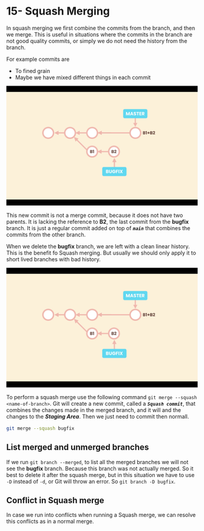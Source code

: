 # 15- Squash Merging

In squash merging we first combine the commits from the branch, and then we merge. This is useful in situations where the commits in the branch are not good quality commits, or simply we do not need the history from the branch.

For example commits are

- To fined grain
- Maybe we have mixed different things in each commit

![Squash Merging](./images/15-01.png "Squash Merging")

This new commit is not a merge commit, because it does not have two parents. It is lacking the reference to **B2**, the last commit from the **bugfix** branch. It is just a regular commit added on top of ***`main`*** that combines the commits from the other branch.

When we delete the **bugfix** branch, we are left with a clean linear history. This is the benefit fo Squash merging. But usually we should only apply it to short lived branches with bad history.

![Squash merging linear history](./images/15-01.png "Squash merging linear history")

To perform a squash merge use the following command `git merge --squash <name-of-branch>`. Git will create a new commit, called a ***`Squash commit`***, that combines the changes made in the merged branch, and it will and the changes to the ***Staging Area***. Then we just need to commit then normall.

```zsh
git merge --squash bugfix
```

## List merged and unmerged branches

If we run `git branch --merged`, to list all the merged branches we will not see the **bugfix** branch. Because this branch was not actually merged. So it best to delete it after the squash merge, but in this situation we have to use `-D` instead of `-d`, or Git will throw an error. So `git branch -D bugfix`.

## Conflict in Squash merge

In case we run into conflicts when running a Squash merge, we can resolve this conflicts as in a normal merge.
